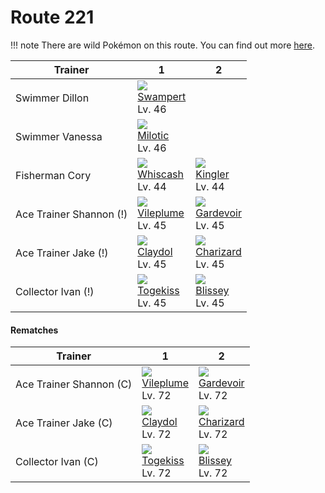 # Route 221

!!! note
    There are wild Pokémon on this route. You can find out more [here](/wild_pokemon/route_221/).


Trainer                 | 1                                   | 2                                   
---                     | ---                                 | ---                                 
Swimmer Dillon          | ![][260]<br> [Swampert]<br> Lv. 46  
Swimmer Vanessa         | ![][350]<br> [Milotic]<br> Lv. 46   
Fisherman Cory          | ![][340]<br> [Whiscash]<br> Lv. 44  | ![][099]<br> [Kingler]<br> Lv. 44   | ![][130]<br> [Gyarados]<br> Lv. 44  
Ace Trainer Shannon (!) | ![][045]<br> [Vileplume]<br> Lv. 45 | ![][282]<br> [Gardevoir]<br> Lv. 45 | ![][428]<br> [Lopunny]<br> Lv. 45   | ![][031]<br> [Nidoqueen]<br> Lv. 45 
Ace Trainer Jake (!)    | ![][344]<br> [Claydol]<br> Lv. 45   | ![][006]<br> [Charizard]<br> Lv. 45 | ![][103]<br> [Exeggutor]<br> Lv. 45 | ![][359]<br> [Absol]<br> Lv. 45     
Collector Ivan (!)      | ![][468]<br> [Togekiss]<br> Lv. 45  | ![][242]<br> [Blissey]<br> Lv. 45   

#### Rematches

Trainer                 | 1                                   | 2                                   
---                     | ---                                 | ---                                 
Ace Trainer Shannon (C) | ![][045]<br> [Vileplume]<br> Lv. 72 | ![][282]<br> [Gardevoir]<br> Lv. 72 | ![][428]<br> [Lopunny]<br> Lv. 72   | ![][031]<br> [Nidoqueen]<br> Lv. 72 
Ace Trainer Jake (C)    | ![][344]<br> [Claydol]<br> Lv. 72   | ![][006]<br> [Charizard]<br> Lv. 72 | ![][103]<br> [Exeggutor]<br> Lv. 72 | ![][359]<br> [Absol]<br> Lv. 72     
Collector Ivan (C)      | ![][468]<br> [Togekiss]<br> Lv. 72  | ![][242]<br> [Blissey]<br> Lv. 72   


[Charizard]: /pokemon_changes/006/
[Nidoqueen]: /pokemon_changes/031/
[Vileplume]: /pokemon_changes/045/
[Kingler]: /pokemon_changes/099/
[Exeggutor]: /pokemon_changes/103/
[Gyarados]: /pokemon_changes/130/
[Blissey]: /pokemon_changes/242/
[Swampert]: /pokemon_changes/260/
[Gardevoir]: /pokemon_changes/282/
[Whiscash]: /pokemon_changes/340/
[Claydol]: /pokemon_changes/344/
[Milotic]: /pokemon_changes/350/
[Absol]: /pokemon_changes/359/
[Lopunny]: /pokemon_changes/428/
[Togekiss]: /pokemon_changes/468/
[006]: /img/pokemon/006.png
[031]: /img/pokemon/031.png
[045]: /img/pokemon/045.png
[099]: /img/pokemon/099.png
[103]: /img/pokemon/103.png
[130]: /img/pokemon/130.png
[242]: /img/pokemon/242.png
[260]: /img/pokemon/260.png
[282]: /img/pokemon/282.png
[340]: /img/pokemon/340.png
[344]: /img/pokemon/344.png
[350]: /img/pokemon/350.png
[359]: /img/pokemon/359.png
[428]: /img/pokemon/428.png
[468]: /img/pokemon/468.png
